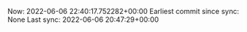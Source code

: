 Now: 2022-06-06 22:40:17.752282+00:00 Earliest commit since sync: None Last sync: 2022-06-06 20:47:29+00:00
